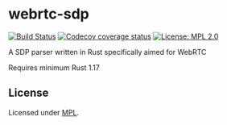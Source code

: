 # webrtc-sdp

[![Build Status](https://travis-ci.org/nils-ohlmeier/rsdparsa.svg?branch=master)](https://travis-ci.org/nils-ohlmeier/rsdparsa)
[![Codecov coverage status](https://codecov.io/gh/nils-ohlmeier/rsdparsa/branch/master/graph/badge.svg)](https://codecov.io/gh/nils-ohlmeier/rsdparsa)
[![License: MPL 2.0](https://img.shields.io/badge/License-MPL%202.0-brightgreen.svg)](#License)

A SDP parser written in Rust specifically aimed for WebRTC

Requires minimum Rust 1.17

## License

Licensed under [MPL](https://www.mozilla.org/MPL/2.0/).
